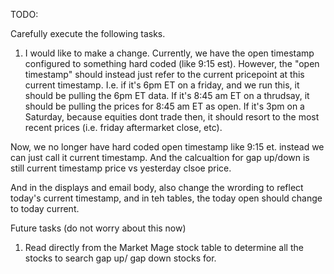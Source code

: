 TODO:

Carefully execute the following tasks.

1. I would like to make a change. Currently, we have the open timestamp configured to something hard coded (like 9:15 est). However, the "open timestamp" should instead just refer to the current pricepoint at this current timestamp. I.e. if it's 6pm ET on a friday, and we run this, it should be pulling the 6pm ET data. If it's 8:45 am ET on a thrudsay, it should be pulling the prices for 8:45 am ET as open. If it's 3pm on a Saturday, because equities dont trade then, it should resort to the most recent prices (i.e. friday aftermarket close, etc).

Now, we no longer have hard coded open timestamp like 9:15 et. instead we can just call it current timestamp. And the calcualtion for gap up/down is still current timestamp price vs yesterday clsoe price.

And in the displays and email body, also change the wrording to reflect today's current timestamp, and in teh tables, the today open should change to today current. 

Future tasks (do not worry about this now)

1. Read directly from the Market Mage stock table to determine all the stocks to search gap up/ gap down stocks for.
